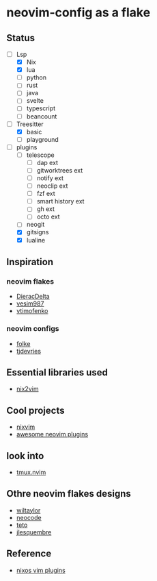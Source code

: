 # neovim-config as a flake

## Status
- [ ] Lsp
    - [x] Nix
    - [x] lua
    - [ ] python
    - [ ] rust
    - [ ] java
    - [ ] svelte
    - [ ] typescript
    - [ ] beancount
- [ ] Treesitter
    - [x] basic
    - [ ] playground
- [ ] plugins
    - [ ] telescope
        - [ ] dap ext
        - [ ] gitworktrees ext
        - [ ] notify ext
        - [ ] neoclip ext
        - [ ] fzf ext
        - [ ] smart history ext
        - [ ] gh ext
        - [ ] octo ext
    - [ ] neogit
    - [x] gitsigns
    - [x] lualine

## Inspiration

### neovim flakes
- [DieracDelta](https://github.com/DieracDelta/vimconfig)
- [vesim987](https://github.com/vesim987/nixos-config)
- [vtimofenko](https://github.com/VTimofeenko/nvim-flake)

### neovim configs
- [folke](https://github.com/folke/dot)
- [tjdevries](https://github.com/tjdevries/config_manager/tree/master/xdg_config/nvim)

## Essential libraries used

- [nix2vim](https://github.com/gytis-ivaskevicius/nix2vim)

## Cool projects

- [nixvim](https://github.com/pta2002/nixvim)
- [awesome neovim plugins](https://awesomeopensource.com/project/rockerBOO/awesome-neovim)

## look into

- [tmux.nvim](https://github.com/aserowy/tmux.nvim)

## Othre neovim flakes designs

- [wiltaylor](https://github.com/wiltaylor/neovim-flake)
- [neocode](https://github.com/aserowy/neocode)
- [teto](https://github.com/teto/home)
- [jlesquembre](https://github.com/jlesquembre/dotfiles/blob/master/home-manager/neovim.nix)

## Reference
- [nixos vim plugins](https://github.com/NixOS/nixpkgs/blob/nixos-21.11/pkgs/misc/vim-plugins/generated.nix)
